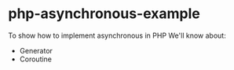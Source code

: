# php-asynchronous-example

To show how to implement asynchronous in PHP
We'll know about:

* Generator
* Coroutine
